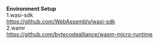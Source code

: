  **Environment Setup**<br>
1.wasi-sdk<br>
https://github.com/WebAssembly/wasi-sdk<br>
2.wamr<br>
https://github.com/bytecodealliance/wasm-micro-runtime<br>

